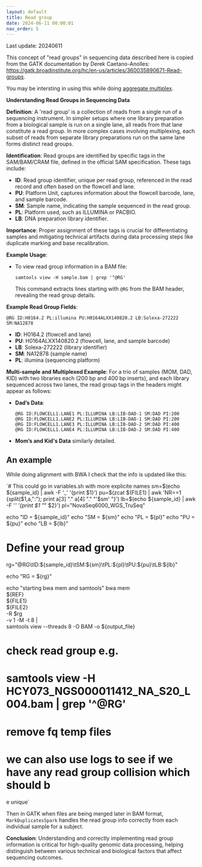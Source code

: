 ```yaml
---
layout: default
title: Read group
date: 2024-06-11 00:00:01
nav_order: 5
---
```


Last update: 20240611


<!-- {: .no_toc } -->
<!-- <details open markdown="block"> -->
<!-- <summary>Table of contents</summary> -->
<!-- {: .text-delta } -->
<!-- - TOC -->
<!-- {:toc} -->
<!-- </details> -->
<!-- --- -->

This concept of "read groups" in sequencing data described here is copied from the GATK documentation by Derek Caetano-Anolles:
<https://gatk.broadinstitute.org/hc/en-us/articles/360035890671-Read-groups>.

You may be intersting in using this while doing [aggregate multiplex](aggregate_multiplex.html).

**Understanding Read Groups in Sequencing Data**

**Definition**: A 'read group' is a collection of reads from a single run of a sequencing instrument. In simpler setups where one library preparation from a biological sample is run on a single lane, all reads from that lane constitute a read group. In more complex cases involving multiplexing, each subset of reads from separate library preparations run on the same lane forms distinct read groups.

**Identification**: Read groups are identified by specific tags in the SAM/BAM/CRAM file, defined in the official SAM specification. These tags include:
- **ID**: Read group identifier, unique per read group, referenced in the read record and often based on the flowcell and lane.
- **PU**: Platform Unit, captures information about the flowcell barcode, lane, and sample barcode.
- **SM**: Sample name, indicating the sample sequenced in the read group.
- **PL**: Platform used, such as ILLUMINA or PACBIO.
- **LB**: DNA preparation library identifier.

**Importance**: Proper assignment of these tags is crucial for differentiating samples and mitigating technical artifacts during data processing steps like duplicate marking and base recalibration.

**Example Usage**:
- To view read group information in a BAM file:
  ```
  samtools view -H sample.bam | grep '^@RG'
  ```
  This command extracts lines starting with `@RG` from the BAM header, revealing the read group details.

**Example Read Group Fields**:
```
@RG ID:H0164.2 PL:illumina PU:H0164ALXX140820.2 LB:Solexa-272222 SM:NA12878
```
- **ID**: H0164.2 (flowcell and lane)
- **PU**: H0164ALXX140820.2 (flowcell, lane, and sample barcode)
- **LB**: Solexa-272222 (library identifier)
- **SM**: NA12878 (sample name)
- **PL**: illumina (sequencing platform)

**Multi-sample and Multiplexed Example**:
For a trio of samples (MOM, DAD, KID) with two libraries each (200 bp and 400 bp inserts), and each library sequenced across two lanes, the read group tags in the headers might appear as follows:

- **Dad’s Data**:
  ```
  @RG ID:FLOWCELL1.LANE1 PL:ILLUMINA LB:LIB-DAD-1 SM:DAD PI:200
  @RG ID:FLOWCELL1.LANE2 PL:ILLUMINA LB:LIB-DAD-1 SM:DAD PI:200
  @RG ID:FLOWCELL1.LANE3 PL:ILLUMINA LB:LIB-DAD-2 SM:DAD PI:400
  @RG ID:FLOWCELL1.LANE4 PL:ILLUMINA LB:LIB-DAD-2 SM:DAD PI:400
  ```
- **Mom’s and Kid's Data** similarly detailed.

## An example

While doing alignment with BWA I check that the info is updated like this: 

`# This could go in variables.sh with more explicite names
sm=$(echo ${sample_id} | awk -F '_' '{print $1}')
pu=$(zcat ${FILE1} | awk 'NR==1 {split($1,a,":"); print a[3] "." a[4] "." "'$sm'
"}')
lb=$(echo ${sample_id} | awk -F '_' '{print $1 "_" $2}')
pl="NovaSeq6000_WGS_TruSeq"

echo "ID = ${sample_id}"
echo "SM = ${sm}"
echo "PL = ${pl}"
echo "PU = ${pu}"
echo "LB = ${lb}"

# Define your read group
rg="@RG\tID:${sample_id}\tSM:${sm}\tPL:${pl}\tPU:${pu}\tLB:${lb}"

echo "RG = ${rg}"

echo "starting bwa mem and samtools"
bwa mem \
        ${REF} \
        ${FILE1} \
        ${FILE2} \
        -R $rg \
        -v 1 -M -t 8 |\
        samtools view --threads 8 -O BAM -o ${output_file}

# check read group e.g.
# samtools view -H HCY073_NGS000011412_NA_S20_L004.bam | grep '^@RG'
# remove fq temp files
# we can also use logs to see if we have any read group collision which should b
e unique`

Then in GATK when files are being merged later in BAM format, `MarkDuplicatesSpark` handles the read group info correctly from each individual sample for a subject. 


**Conclusion**: Understanding and correctly implementing read group information is critical for high-quality genomic data processing, helping distinguish between various technical and biological factors that affect sequencing outcomes.


